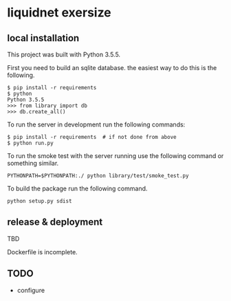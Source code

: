 # liquidnet exersize


## local installation

This project was built with Python 3.5.5. 

First you need to build an sqlite database. the easiest way to do this
is the following.

    $ pip install -r requirements
    $ python
    Python 3.5.5
    >>> from library import db
    >>> db.create_all()

To run the server in development run the following commands:

    $ pip install -r requirements  # if not done from above
    $ python run.py

To run the smoke test with the server running use the following command 
or something similar.

    PYTHONPATH=$PYTHONPATH:./ python library/test/smoke_test.py
     
To build the package run the following command.

    python setup.py sdist


## release & deployment

TBD

Dockerfile is incomplete. 


## TODO

- configure 